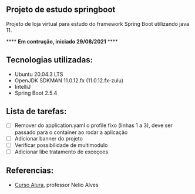 ## Projeto de estudo springboot

<p>Projeto de loja virtual para estudo do framework Spring Boot utilizando java 11.</p>

 **** <b>Em contrução, iniciado 29/08/2021</b> ****

## Tecnologias utilizadas:

- Ubuntu 20.04.3 LTS
- OpenJDK SDKMAN 11.0.12.fx (11.0.12.fx-zulu)
- IntelliJ
- Spring Boot 2.5.4

## Lista de tarefas:

- [ ] Remover do application.yaml o profile fixo (linhas 1 a 3), deve ser passado para o container ao rodar a aplicação
- [ ] Adicionar banner do projeto
- [ ] Verificar possibilidade de multimodulo
- [ ] Adicionar libe tratamento de exceçoes

## Referencias:

- [Curso Alura], professor Nelio Alves 


[Curso Alura]:(https://www.udemy.com/share/101sie3@vJyy66mrXydqQ7ganruCpNNgJpHxynkytTQ4UBK4qkYuN0CL-zXv2duOyVWnvt_y/)
